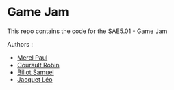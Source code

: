 # Game Jam

This repo contains the code for the SAE5.01 - Game Jam

Authors :
- [Merel Paul](https://github.com/merelp)
- [Courault Robin](https://github.com/Robino529)
- [Billot Samuel](https://github.com/Solarrris)
- [Jacquet Léo](https://github.com/leo-jcq)
